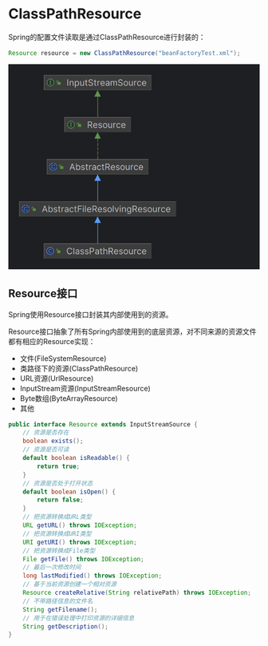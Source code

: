 # ClassPathResource

Spring的配置文件读取是通过ClassPathResource进行封装的：

```java
Resource resource = new ClassPathResource("beanFactoryTest.xml");
```

![](../../img/ClassPathResource.png)

## Resource接口

Spring使用Resource接口封装其内部使用到的资源。

Resource接口抽象了所有Spring内部使用到的底层资源，对不同来源的资源文件都有相应的Resource实现：

- 文件(FileSystemResource)
- 类路径下的资源(ClassPathResource)
- URL资源(UrlResource)
- InputStream资源(InputStreamResource)
- Byte数组(ByteArrayResource)
- 其他

```java
public interface Resource extends InputStreamSource {
    // 资源是否存在
    boolean exists();
    // 资源是否可读
    default boolean isReadable() {
        return true;
    }
    // 资源是否处于打开状态
    default boolean isOpen() {
        return false;
    }
    // 把资源转换成URL类型
    URL getURL() throws IOException;
    // 把资源转换成URI类型
    URI getURI() throws IOException;
    // 把资源转换成File类型
    File getFile() throws IOException;
    // 最后一次修改时间
    long lastModified() throws IOException;
    // 基于当前资源创建一个相对资源
    Resource createRelative(String relativePath) throws IOException;
    // 不带路径信息的文件名
    String getFilename();
    // 用于在错误处理中打印资源的详细信息
    String getDescription();
}
```
